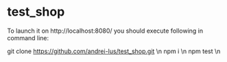 # test_shop

To launch it on http://localhost:8080/ you should execute following in command line:

git clone https://github.com/andrei-lus/test_shop.git \n
npm i \n
npm test \n
